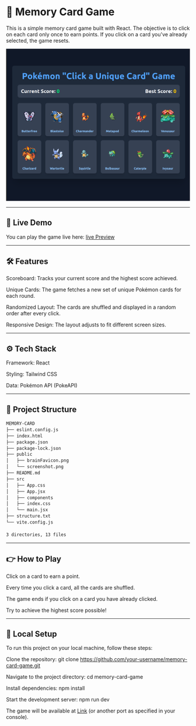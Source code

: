 # 🧠 Memory Card Game

This is a simple memory card game built with React. The objective is to click on each card only once to earn points. If you click on a card you've already selected, the game resets.

![Screenshot](./public/screenshot.png)

---

## 🚀 Live Demo

You can play the game live here: [live Preview](https://memory-card-8jk.pages.dev/)

---

## 🛠 Features

Scoreboard: Tracks your current score and the highest score achieved.

Unique Cards: The game fetches a new set of unique Pokémon cards for each round.

Randomized Layout: The cards are shuffled and displayed in a random order after every click.

Responsive Design: The layout adjusts to fit different screen sizes.

---

## ⚙️ Tech Stack

Framework: React

Styling: Tailwind CSS

Data: Pokémon API (PokeAPI)

---

## 📁 Project Structure

```bash
MEMORY-CARD
├── eslint.config.js
├── index.html
├── package.json
├── package-lock.json
├── public
│   ├── brainFavicon.png
│   └── screenshot.png
├── README.md
├── src
│   ├── App.css
│   ├── App.jsx
│   ├── components
│   ├── index.css
│   └── main.jsx
├── structure.txt
└── vite.config.js

3 directories, 13 files
```

---

## 👉 How to Play

Click on a card to earn a point.

Every time you click a card, all the cards are shuffled.

The game ends if you click on a card you have already clicked.

Try to achieve the highest score possible!

---

## 🔧 Local Setup

To run this project on your local machine, follow these steps:

Clone the repository:
git clone https://github.com/your-username/memory-card-game.git

Navigate to the project directory:
cd memory-card-game

Install dependencies:
npm install

Start the development server:
npm run dev

The game will be available at [Link](http://localhost:5173) (or another port as specified in your console).
